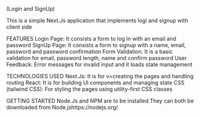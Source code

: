 
(Login and SignUp)

This is a simple Next.Js application that implements logi and signup with client side

FEATURES
Login Page: It consists a form to log in with an email and password
SignUp Page: It consists a form to signup with a name, email, password and password confirmation
Form Validation: It is a basic validation for email, password length, name and confirm password
User Feedback: Error messages for invalid input and it loads state management

TECHNOLOGIES USED
Next.Js: It is for v=creating the pages and handling routing
React: It is for building UI components and managing state
CSS (tailwind CSS): For styling the pages using utility-first CSS classes

GETTING STARTED
Node.Js and NPM are to be installed.They can both be downloaded from Node.jshttps://nodejs.org/


